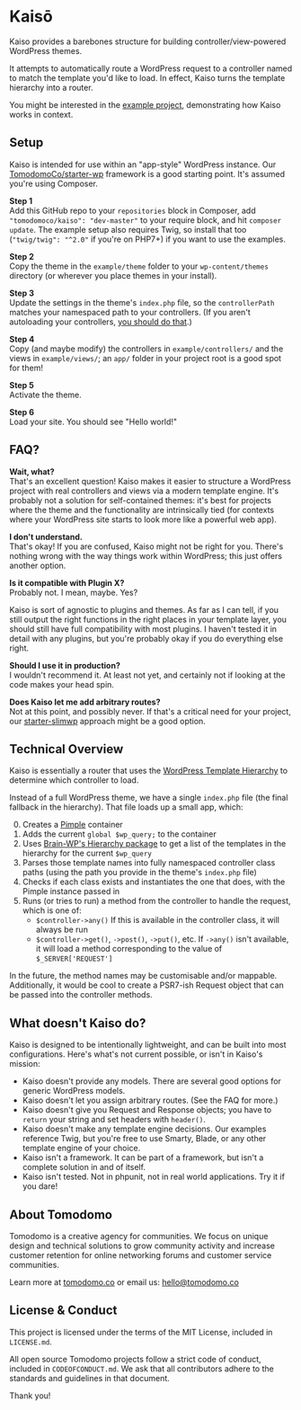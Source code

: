 # Kaisō

Kaiso provides a barebones structure for building controller/view-powered WordPress themes.

It attempts to automatically route a WordPress request to a controller named to match the template you'd like to load. In effect, Kaiso turns the template hierarchy into a router.

You might be interested in the [example project](https://github.com/TomodomoCo/kaiso), demonstrating how Kaiso works in context.

## Setup

Kaiso is intended for use within an "app-style" WordPress instance. Our [TomodomoCo/starter-wp](https://github.com/TomodomoCo/starter-wp) framework is a good starting point. It's assumed you're using Composer.

**Step 1**<br>
Add this GitHub repo to your `repositories` block in Composer, add `"tomodomoco/kaiso": "dev-master"` to your require block, and hit `composer update`. The example setup also requires Twig, so install that too (`"twig/twig": "^2.0"` if you're on PHP7+) if you want to use the examples.

**Step 2**<br>
Copy the theme in the `example/theme` folder to your `wp-content/themes` directory (or wherever you place themes in your install).

**Step 3**<br>
Update the settings in the theme's `index.php` file, so the `controllerPath` matches your namespaced path to your controllers. (If you aren't autoloading your controllers, [you should do that](https://getcomposer.org/doc/04-schema.md#psr-4).)

**Step 4**<br>
Copy (and maybe modify) the controllers in `example/controllers/` and the views in `example/views/`; an `app/` folder in your project root is a good spot for them!

**Step 5**<br>
Activate the theme.

**Step 6**<br>
Load your site. You should see "Hello world!"

## FAQ?

**Wait, what?**<br>
That's an excellent question! Kaiso makes it easier to structure a WordPress project with real controllers and views via a modern template engine. It's probably not a solution for self-contained themes: it's best for projects where the theme and the functionality are intrinsically tied (for contexts where your WordPress site starts to look more like a powerful web app).

**I don't understand.**<br>
That's okay! If you are confused, Kaiso might not be right for you. There's nothing wrong with the way things work within WordPress; this just offers another option.

**Is it compatible with Plugin X?**<br>
Probably not. I mean, maybe. Yes?

Kaiso is sort of agnostic to plugins and themes. As far as I can tell, if you still output the right functions in the right places in your template layer, you should still have full compatibility with most plugins. I haven't tested it in detail with any plugins, but you're probably okay if you do everything else right.

**Should I use it in production?**<br>
I wouldn't recommend it. At least not yet, and certainly not if looking at the code makes your head spin.

**Does Kaiso let me add arbitrary routes?**<br>
Not at this point, and possibly never. If that's a critical need for your project, our [starter-slimwp](https://github.com/TomodomoCo/starter-slimwp) approach might be a good option.

## Technical Overview

Kaiso is essentially a router that uses the [WordPress Template Hierarchy](https://developer.wordpress.org/themes/basics/template-hierarchy/) to determine which controller to load.

Instead of a full WordPress theme, we have a single `index.php` file (the final fallback in the hierarchy). That file loads up a small app, which:

0. Creates a [Pimple](https://pimple.symfony.com) container
0. Adds the current `global $wp_query;` to the container
0. Uses [Brain-WP's Hierarchy package](https://github.com/Brain-WP/Hierarchy) to get a list of the templates in the hierarchy for the current `$wp_query`
0. Parses those template names into fully namespaced controller class paths (using the path you provide in the theme's `index.php` file)
0. Checks if each class exists and instantiates the one that does, with the Pimple instance passed in
0. Runs (or tries to run) a method from the controller to handle the request, which is one of:
    + `$controller->any()` If this is available in the controller class, it will always be run
    + `$controller->get()`, `->post()`, `->put()`, etc. If `->any()` isn't available, it will load a method corresponding to the value of `$_SERVER['REQUEST']`

In the future, the method names may be customisable and/or mappable. Additionally, it would be cool to create a PSR7-ish Request object that can be passed into the controller methods.

## What doesn't Kaiso do?

Kaiso is designed to be intentionally lightweight, and can be built into most configurations. Here's what's not current possible, or isn't in Kaiso's mission:

+ Kaiso doesn't provide any models. There are several good options for generic WordPress models.
+ Kaiso doesn't let you assign arbitrary routes. (See the FAQ for more.)
+ Kaiso doesn't give you Request and Response objects; you have to `return` your string and set headers with `header()`.
+ Kaiso doesn't make any template engine decisions. Our examples reference Twig, but you're free to use Smarty, Blade, or any other template engine of your choice.
+ Kaiso isn't a framework. It can be part of a framework, but isn't a complete solution in and of itself.
+ Kaiso isn't tested. Not in phpunit, not in real world applications. Try it if you dare!

## About Tomodomo

Tomodomo is a creative agency for communities. We focus on unique design and technical solutions to grow community activity and increase customer retention for online networking forums and customer service communities.

Learn more at [tomodomo.co](https://tomodomo.co) or email us: [hello@tomodomo.co](mailto:hello@tomodomo.co)

## License & Conduct

This project is licensed under the terms of the MIT License, included in `LICENSE.md`.

All open source Tomodomo projects follow a strict code of conduct, included in `CODEOFCONDUCT.md`. We ask that all contributors adhere to the standards and guidelines in that document.

Thank you!
